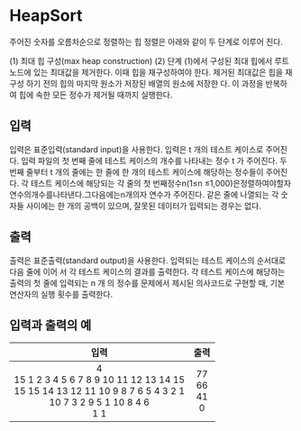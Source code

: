 # HeapSort

주어진 숫자를 오름차순으로 정렬하는 힙 정렬은 아래와 같이 두 단계로 이루어 진다.

(1) 최대 힙 구성(max heap construction)
(2) 단계 (1)에서 구성된 최대 힙에서 루트 노드에 있는 최대값을 제거한다. 이때 힙을 재구성하여야 한다. 제거된 최대값은 힙을 재구성 하기 전의 힙의 마지막 원소가 저장된 배열의 원소에 저장한 다. 이 과정을 반복하여 힙에 속한 모든 정수가 제거될 때까지 실행한다.

## 입력

입력은 표준입력(standard input)을 사용한다. 입력은 t 개의 테스트 케이스로 주어진다. 입력 파일의 첫 번째 줄에 테스트 케이스의 개수를 나타내는 정수 t 가 주어진다. 두 번째 줄부터 t 개의 줄에는 한 줄에 한 개의 테스트 케이스에 해당하는 정수들이 주어진다. 각 테스트 케이스에 해당되는 각 줄의 첫 번째정수n(1≤n ≤1,000)은정렬하여야할자연수의개수를나타낸다.그다음에는n개의자 연수가 주어진다. 같은 줄에 나열되는 각 숫자들 사이에는 한 개의 공백이 있으며, 잘못된 데이터가 입력되는 경우는 없다.

## 출력

출력은 표준출력(standard output)을 사용한다. 입력되는 테스트 케이스의 순서대로 다음 줄에 이어 서 각 테스트 케이스의 결과를 출력한다. 각 테스트 케이스에 해당하는 출력의 첫 줄에 입력되는 n 개 의 정수를 문제에서 제시된 의사코드로 구현할 때, 기본 연산자의 실행 횟수를 출력한다.

## 입력과 출력의 예

|                                                                입력                                                                |             출력             |
| :--------------------------------------------------------------------------------------------------------------------------------: | :--------------------------: |
| 4 <br/> 15 1 2 3 4 5 6 7 8 9 10 11 12 13 14 15 <br/> 15 15 14 13 12 11 10 9 8 7 6 5 4 3 2 1 <br/> 10 7 3 2 9 5 1 10 8 4 6<br/> 1 1 | 77 <br/> 66 <br/> 41 <br/> 0 |
